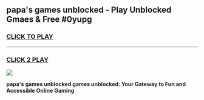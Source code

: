 
## papa's games unblocked - Play Unblocked Gmaes & Free #0yupg
<h3>
<a href="https://news.freeplayer.one?title=papa's_games_unblocked&ref=03M">CLICK TO PLAY</a></h3>
<hr>

<h3>
<a href="https://news.freeplayer.one?title=papa's_games_unblocked&ref=03M">CLICK 2 PLAY</a>
  
</h3>

<a href="https://news.freeplayer.one?title=papa's_games_unblocked&ref=03M"><img src="https://clearcache.store/games.png"></a>


**papa's games unblocked games unblocked: Your Gateway to Fun and Accessible Online Gaming**
